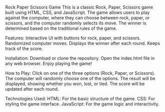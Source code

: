 Rock Paper Scissors Game
This is a classic Rock, Paper, Scissors game built using HTML, CSS, and JavaScript. 
The game allows users to play against the computer, where they can choose between rock, paper, or scissors, and the computer randomly selects its move. 
The winner is determined based on the traditional rules of the game.

Features:
Interactive UI with buttons for rock, paper, and scissors.
Randomized computer moves.
Displays the winner after each round.
Keeps track of the score.

Installation:
Download or clone the repository.
Open the index.html file in any web browser.
Enjoy playing the game!

How to Play:
Click on one of the three options (Rock, Paper, or Scissors).
The computer will randomly choose one of the options.
The result will be displayed, showing whether you won, lost, or tied.
The score will be updated after each round.

Technologies Used:
HTML: For the basic structure of the game.
CSS: For styling the game interface.
JavaScript: For the game logic and interactivity.
